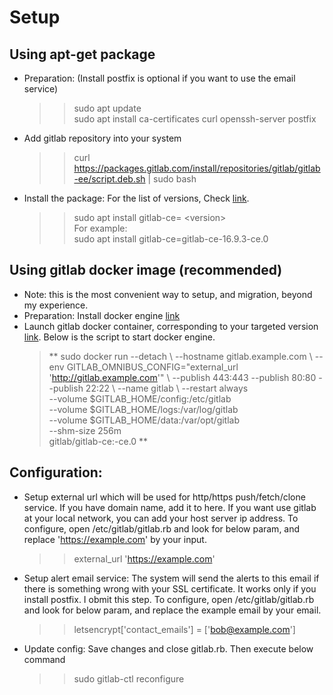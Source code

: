 # Setup
## Using apt-get package
- Preparation: (Install postfix is optional if you want to use the email service)
  >> sudo apt update  
  >> sudo apt install ca-certificates curl openssh-server postfix  
- Add gitlab repository into your system
  >> curl https://packages.gitlab.com/install/repositories/gitlab/gitlab-ee/script.deb.sh | sudo bash
- Install the package: For the list of versions, Check [link](https://packages.gitlab.com/gitlab/gitlab-ce).
  >> sudo apt install gitlab-ce= \<version\>  
  For example:  
  >> sudo apt install gitlab-ce=gitlab-ce-16.9.3-ce.0
## Using gitlab docker image (recommended)
- Note: this is the most convenient way to setup, and migration, beyond my experience.
- Preparation: Install docker engine [link](https://docs.docker.com/engine/install/ubuntu/)
- Launch gitlab docker container, corresponding to your targeted version [link](https://docs.gitlab.com/ee/install/docker.html). Below is the script to start docker engine.
  >** sudo docker run --detach \\
                     --hostname gitlab.example.com \\
                     --env GITLAB_OMNIBUS_CONFIG="external_url 'http://gitlab.example.com'" \\
                     --publish 443:443 --publish 80:80 --publish 22:22 \\
                     --name gitlab \\
                     --restart always \
                     --volume $GITLAB_HOME/config:/etc/gitlab \
                     --volume $GITLAB_HOME/logs:/var/log/gitlab \
                     --volume $GITLAB_HOME/data:/var/opt/gitlab \
                     --shm-size 256m \
                     gitlab/gitlab-ce:<version>-ce.0 **
## Configuration:
  - Setup external url which will be used for http/https push/fetch/clone service. If you have domain name, add it to here. If you want use gitlab at your local network, you can add your host server ip address. To configure, open /etc/gitlab/gitlab.rb and look for below param, and replace 'https://example.com' by your input.
    >> external_url 'https://example.com'
  - Setup alert email service: The system will send the alerts to this email if there is something wrong with your SSL certificate. It works only if you install postfix. I obmit this step. To configure, open /etc/gitlab/gitlab.rb and look for below param, and replace the example email by your email.
    >> letsencrypt['contact_emails'] = ['bob@example.com']
  - Update config: Save changes and close gitlab.rb. Then execute below command
    >> sudo gitlab-ctl reconfigure

